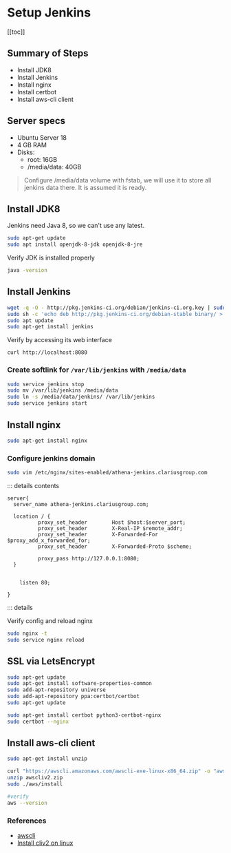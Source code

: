 # Setup Jenkins

[[toc]]

## Summary of Steps
- Install JDK8
- Install Jenkins
- Install nginx
- Install certbot
- Install aws-cli client

## Server specs
- Ubuntu Server 18
- 4 GB RAM
- Disks:
    - root: 16GB
    - /media/data: 40GB

> Configure /media/data volume with fstab, we will use it to store all jenkins data there. It is assumed it is ready.

## Install JDK8
Jenkins need Java 8, so we can't use any latest.

```bash
sudo apt-get update
sudo apt install openjdk-8-jdk openjdk-8-jre
```

Verify JDK is installed properly

```bash
java -version
```

## Install Jenkins

```bash
wget -q -O - http://pkg.jenkins-ci.org/debian/jenkins-ci.org.key | sudo apt-key add -
sudo sh -c 'echo deb http://pkg.jenkins-ci.org/debian-stable binary/ > /etc/apt/sources.list.d/jenkins.list'
sudo apt update
sudo apt-get install jenkins
```

Verify by accessing its web interface
```
curl http://localhost:8080
```

### Create softlink for `/var/lib/jenkins` with `/media/data`

```bash
sudo service jenkins stop
sudo mv /var/lib/jenkins /media/data
sudo ln -s /media/data/jenkins/ /var/lib/jenkins
sudo service jenkins start
```

## Install nginx

```bash
sudo apt-get install nginx
```

### Configure jenkins domain

```bash
sudo vim /etc/nginx/sites-enabled/athena-jenkins.clariusgroup.com
```

::: details contents
```
server{
  server_name athena-jenkins.clariusgroup.com;

  location / {
          proxy_set_header        Host $host:$server_port;
          proxy_set_header        X-Real-IP $remote_addr;
          proxy_set_header        X-Forwarded-For $proxy_add_x_forwarded_for;
          proxy_set_header        X-Forwarded-Proto $scheme;

          proxy_pass http://127.0.0.1:8080;
  }


    listen 80;

}
```
::: details

Verify config and reload nginx

```bash
sudo nginx -t
sudo service nginx reload
```

## SSL via LetsEncrypt

```bash
sudo apt-get update
sudo apt-get install software-properties-common
sudo add-apt-repository universe
sudo add-apt-repository ppa:certbot/certbot
sudo apt-get update

sudo apt-get install certbot python3-certbot-nginx
sudo certbot --nginx
```

## Install aws-cli client

```bash
sudo apt-get install unzip

curl "https://awscli.amazonaws.com/awscli-exe-linux-x86_64.zip" -o "awscliv2.zip"
unzip awscliv2.zip
sudo ./aws/install

#verify
aws --version
```

### References
- [awscli](https://aws.amazon.com/cli/)
- [Install cliv2 on linux](https://docs.aws.amazon.com/cli/latest/userguide/install-cliv2-linux.html)